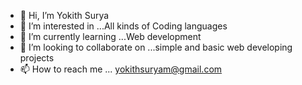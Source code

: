 - 👋 Hi, I’m Yokith Surya
- 👀 I’m interested in ...All kinds of Coding languages
- 🌱 I’m currently learning ...Web development
- 💞️ I’m looking to collaborate on ...simple and basic web developing projects
- 📫 How to reach me ... yokithsuryam@gmail.com

<!---
yoyoyokith2424/yoyoyokith2424 is a ✨ special ✨ repository because its `README.md` (this file) appears on your GitHub profile.
You can click the Preview link to take a look at your changes.
--->
